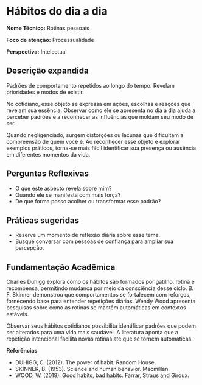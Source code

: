 # Hábitos do dia a dia

**Nome Técnico:** Rotinas pessoais

**Foco de atenção:** Processualidade

**Perspectiva:** Intelectual

## Descrição expandida
Padrões de comportamento repetidos ao longo do tempo. Revelam prioridades e modos de existir.

No cotidiano, esse objeto se expressa em ações, escolhas e reações que revelam sua essência. Observar como ele se apresenta no dia a dia ajuda a perceber padrões e a reconhecer as influências que moldam seu modo de ser.

Quando negligenciado, surgem distorções ou lacunas que dificultam a compreensão de quem você é. Ao reconhecer esse objeto e explorar exemplos práticos, torna-se mais fácil identificar sua presença ou ausência em diferentes momentos da vida.

## Perguntas Reflexivas
- O que este aspecto revela sobre mim?
- Quando ele se manifesta com mais força?
- De que forma posso acolher ou transformar esse padrão?

## Práticas sugeridas
- Reserve um momento de reflexão diária sobre esse tema.
- Busque conversar com pessoas de confiança para ampliar sua percepção.

## Fundamentação Acadêmica

Charles Duhigg explora como os hábitos são formados por gatilho, rotina e recompensa, permitindo mudança por meio da consciência desse ciclo. B. F. Skinner demonstrou que comportamentos se fortalecem com reforços, fornecendo base para entender repetições diárias. Wendy Wood apresenta pesquisas sobre como as rotinas se mantêm automáticas em contextos estáveis.

Observar seus hábitos cotidianos possibilita identificar padrões que podem ser alterados para uma vida mais saudável. A literatura aponta que a repetição intencional facilita novas rotinas até que se tornem automáticas.

**Referências**
- DUHIGG, C. (2012). The power of habit. Random House.
- SKINNER, B. (1953). Science and human behavior. Macmillan.
- WOOD, W. (2019). Good habits, bad habits. Farrar, Straus and Giroux.
